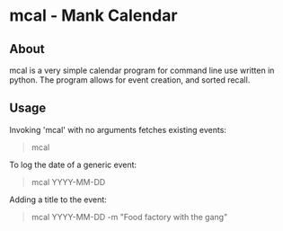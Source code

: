 # mcal - Mank Calendar

## About
mcal is a very simple calendar program for command line use written in python. 
The program allows for event creation, and sorted recall.

## Usage
Invoking 'mcal' with no arguments fetches existing events:

> mcal

To log the date of a generic event:

> mcal YYYY-MM-DD

Adding a title to the event:

> mcal YYYY-MM-DD -m "Food factory with the gang"
